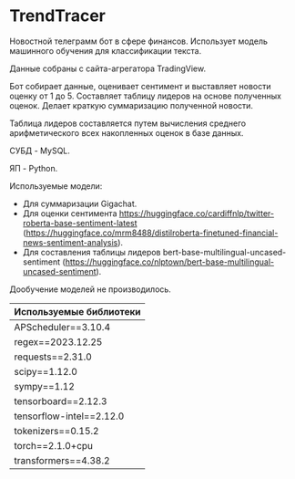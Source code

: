 # TrendTracer

Новостной телеграмм бот в сфере финансов. Использует модель машинного обучения для классификации текста. 

Данные собраны с сайта-агрегатора TradingView.

Бот собирает данные, оценивает сентимент и выставляет новости оценку от 1 до 5. Составляет таблицу лидеров на основе полученных оценок. Делает краткую суммаризацию полученной новости.

Таблица лидеров составляется путем вычисления среднего арифметического всех накопленных оценок в базе данных.

СУБД - MySQL.

ЯП - Python.

Используемые модели:
* Для суммаризации Gigachat.
* Для оценки сентимента https://huggingface.co/cardiffnlp/twitter-roberta-base-sentiment-latest (https://huggingface.co/mrm8488/distilroberta-finetuned-financial-news-sentiment-analysis).
* Для составления таблицы лидеров bert-base-multilingual-uncased-sentiment (https://huggingface.co/nlptown/bert-base-multilingual-uncased-sentiment).

Дообучение моделей не производилось.

|Используемые библиотеки| 
|-------------------------|
|APScheduler==3.10.4|
|regex==2023.12.25|
|requests==2.31.0|
|scipy==1.12.0|
|sympy==1.12|
|tensorboard==2.12.3|
|tensorflow-intel==2.12.0|
|tokenizers==0.15.2|
|torch==2.1.0+cpu|
|transformers==4.38.2|







